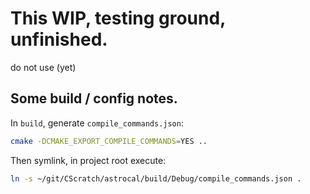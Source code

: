 # This WIP, testing ground, unfinished.

do not use (yet)

## Some build / config notes.

In `build`, generate `compile_commands.json`:

```bash
cmake -DCMAKE_EXPORT_COMPILE_COMMANDS=YES ..
```

Then symlink, in project root execute:

```bash
ln -s ~/git/CScratch/astrocal/build/Debug/compile_commands.json .
```
